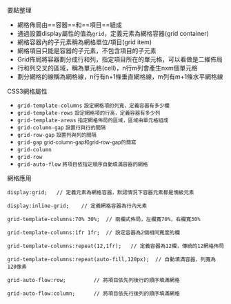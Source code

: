 要點整理
- 網格佈局由==容器==和==項目==組成
- 通過設置display屬性的值為`grid`，定義元素為網格容器(grid container)
- 網格容器內的子元素稱為網格單位/項目(grid item)
- 網格項目只能是容器的子元素，不包含項目的子元素
- Grid佈局將容器劃分成行和列，指定項目所在的單元格，可以看做是二維佈局
- 行和列交叉的區域，稱為單元格(cell)，n行m列會產生nxm個單元格
- 劃分網格的線稱為網格線，n行有n+1條垂直網格線，m列有m+1條水平網格線

CSS3網格屬性
- `grid-template-columns` <small>設定網格項的列寬，定義容器有多少欄</small>
- `grid-template-rows` <small>設定網格項的行高，定義容器有多少列</small>
- `grid-template-areas` <small>指定網格佈局的區域，區域由單元格組成</small>
- `grid-column-gap` <small>設置行與行的間隔</small>
- `grid-row-gap` <small>設置列與列的間隔</small>
- `grid-gap` <small>grid-column-gap和grid-row-gap的簡寫</small>
- `grid-column`
- `grid-row`
- `grid-auto-flow` <small>將項目依指定順序自動填滿容器的網格</small>

網格應用
```
display:grid;	// 定義元素為網格容器，默認情況下容器元素都是塊級元素
```

```
display:inline-grid;	// 定義網格容器為行內元素
```

```
grid-template-columns:70% 30%;	// 兩欄式佈局，左欄寬70%，右欄寬30%
```

```
grid-template-columns:1fr 1fr;	// 設定容器為2個相同寬度的欄
```

```
grid-template-columns:repeat(12,1fr);	// 定義容器為12欄，傳統的12網格佈局
```

```
grid-template-columns:repeat(auto-fill,120px);	// 自動填滿容器，列寬為120像素
```

```
grid-auto-flow:row;			// 將項目依先列後行的順序填滿網格
```

```
grid-auto-flow:column;		// 將項目依先行後列的順序填滿網格
```